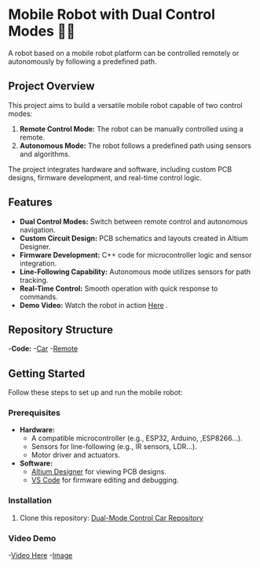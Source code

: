 # Mobile Robot with Dual Control Modes 🤖🚗

A robot based on a mobile robot platform can be controlled remotely or autonomously by following a predefined path.

## Project Overview
This project aims to build a versatile mobile robot capable of two control modes:
1. **Remote Control Mode:** The robot can be manually controlled using a remote.
2. **Autonomous Mode:** The robot follows a predefined path using sensors and algorithms.

The project integrates hardware and software, including custom PCB designs, firmware development, and real-time control logic.

## Features
- **Dual Control Modes:** Switch between remote control and autonomous navigation.
- **Custom Circuit Design:** PCB schematics and layouts created in Altium Designer.
- **Firmware Development:** C++ code for microcontroller logic and sensor integration.
- **Line-Following Capability:** Autonomous mode utilizes sensors for path tracking.
- **Real-Time Control:** Smooth operation with quick response to commands.
- **Demo Video:** Watch the robot in action [Here](https://youtu.be/TzDKLDsIgCA)
.

## Repository Structure
-**Code:**
-[Car](https://github.com/nguyenbinh-shark/Dual-Mode_Control_Car/blob/main/dual-control%20car/car/code/src/main.cpp)
-[Remote](https://github.com/nguyenbinh-shark/Dual-Mode_Control_Car/blob/main/dual-control%20car/remote/remotevscode/src/main.cpp)
## Getting Started
Follow these steps to set up and run the mobile robot:

### Prerequisites
- **Hardware:**
  - A compatible microcontroller (e.g., ESP32, Arduino, ,ESP8266...).
  - Sensors for line-following (e.g., IR sensors, LDR...).
  - Motor driver and actuators.
- **Software:**
  - [Altium Designer](https://www.altium.com/) for viewing PCB designs.
  - [VS Code](https://code.visualstudio.com/) for firmware editing and debugging.

### Installation
1. Clone this repository:
   [Dual-Mode Control Car Repository](https://github.com/nguyenbinh-shark/Dual-Mode_Control_Car)

### Video Demo
-[Video Here](https://youtu.be/TzDKLDsIgCA)
-[Image](https://github.com/nguyenbinh-shark/Dual-Mode_Control_Car/tree/main/dual-control%20car/Image)

